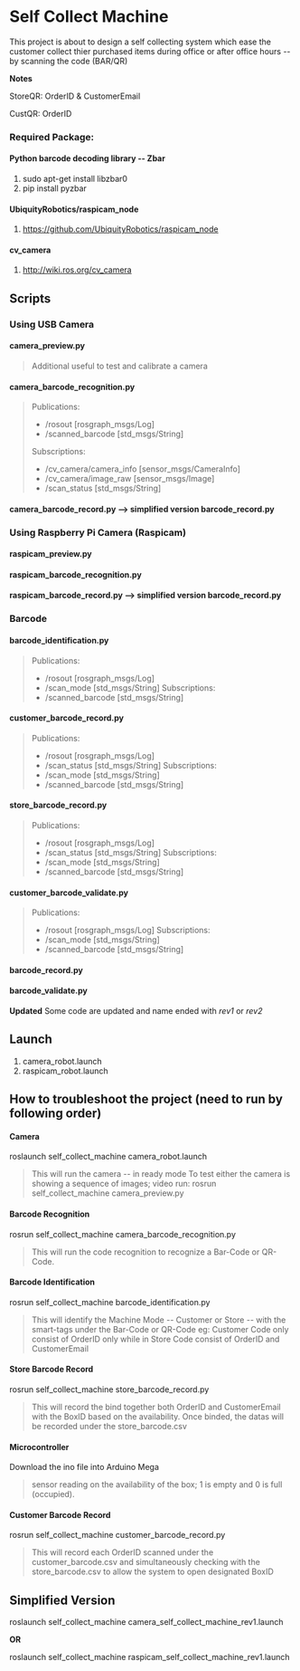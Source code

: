 # Self Collect Machine

This project is about to design a self collecting system which ease the customer 
collect thier purchased items during office or after office hours -- by scanning
the code (BAR/QR)

**Notes**

StoreQR: OrderID & CustomerEmail

CustQR: OrderID

### Required Package:
#### Python barcode decoding library -- Zbar
1. sudo apt-get install libzbar0
2. pip install pyzbar

#### UbiquityRobotics/raspicam_node
1. https://github.com/UbiquityRobotics/raspicam_node

#### cv_camera
1. http://wiki.ros.org/cv_camera

## Scripts
### Using USB Camera
#### camera_preview.py
> Additional useful to test and calibrate a camera

#### camera_barcode_recognition.py
> Publications: 
> * /rosout [rosgraph_msgs/Log]
> * /scanned_barcode [std_msgs/String]
>
> Subscriptions: 
> * /cv_camera/camera_info [sensor_msgs/CameraInfo]
> * /cv_camera/image_raw [sensor_msgs/Image]
> * /scan_status [std_msgs/String]

#### camera_barcode_record.py --> simplified version barcode_record.py

### Using Raspberry Pi Camera (Raspicam)
#### raspicam_preview.py

#### raspicam_barcode_recognition.py

#### raspicam_barcode_record.py --> simplified version barcode_record.py

### Barcode
#### barcode_identification.py
> Publications: 
>  * /rosout [rosgraph_msgs/Log]
>  * /scan_mode [std_msgs/String]
> Subscriptions: 
>  * /scanned_barcode [std_msgs/String]

#### customer_barcode_record.py
> Publications: 
>  * /rosout [rosgraph_msgs/Log]
>  * /scan_status [std_msgs/String]
> Subscriptions: 
>  * /scan_mode [std_msgs/String]
>  * /scanned_barcode [std_msgs/String]

#### store_barcode_record.py
> Publications: 
>  * /rosout [rosgraph_msgs/Log]
>  * /scan_status [std_msgs/String]
> Subscriptions: 
>  * /scan_mode [std_msgs/String]
>  * /scanned_barcode [std_msgs/String]

#### customer_barcode_validate.py
> Publications: 
>  * /rosout [rosgraph_msgs/Log]
> Subscriptions: 
>  * /scan_mode [std_msgs/String]
>  * /scanned_barcode [std_msgs/String]

#### barcode_record.py
#### barcode_validate.py

**Updated**
Some code are updated and name ended with *rev1* or *rev2*

## Launch
1. camera_robot.launch
2. raspicam_robot.launch

## How to troubleshoot the project (need to run by following order)
#### Camera
roslaunch self_collect_machine camera_robot.launch
> This will run the camera -- in ready mode
> To test either the camera is showing a sequence of images; video run:
> rosrun self_collect_machine camera_preview.py

#### Barcode Recognition
rosrun self_collect_machine camera_barcode_recognition.py
> This will run the code recognition to recognize a Bar-Code or QR-Code.

#### Barcode Identification
rosrun self_collect_machine barcode_identification.py
> This will identify the Machine Mode -- Customer or Store -- with the 
> smart-tags under the Bar-Code or QR-Code eg: Customer Code only consist of 
> OrderID only while in Store Code consist of OrderID and CustomerEmail

#### Store Barcode Record
rosrun self_collect_machine store_barcode_record.py
> This will record the bind together both OrderID and CustomerEmail with the
> BoxID based on the availability. Once binded, the datas will be recorded
> under the store_barcode.csv

#### Microcontroller 
Download the ino file into Arduino Mega 
> sensor reading on the availability of the box; 1 is empty and 0 is full (occupied).

#### Customer Barcode Record
rosrun self_collect_machine customer_barcode_record.py
> This will record each OrderID scanned under the customer_barcode.csv and 
> simultaneously checking with the store_barcode.csv to allow the system to 
> open designated BoxID

## Simplified Version
roslaunch self_collect_machine camera_self_collect_machine_rev1.launch

**OR**

roslaunch self_collect_machine raspicam_self_collect_machine_rev1.launch
